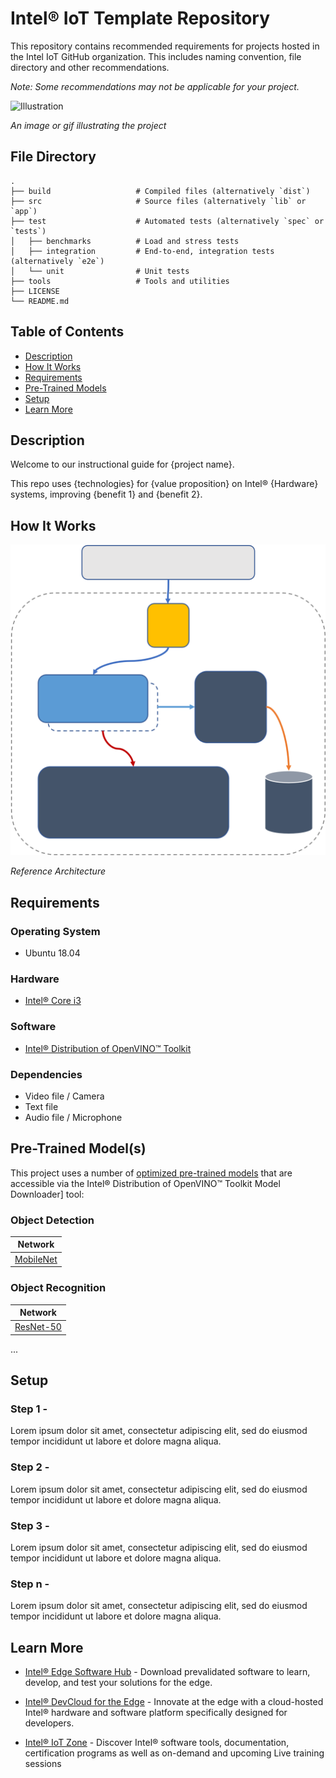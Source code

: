 # Intel® IoT Template Repository

This repository contains recommended requirements for projects hosted in the Intel IoT GitHub organization. This 
includes naming convention, file directory and other recommendations. 

*Note: Some recommendations may not be applicable for your project.*

<img src="https://www.intel.com/content/dam/www/public/us/en/images/photography/rwd/ai-in-production-join-us-rwd.png" alt="Illustration" width="600"/>

*An image or gif illustrating the project* 

## File Directory
```
.
├── build                   # Compiled files (alternatively `dist`)
├── src                     # Source files (alternatively `lib` or `app`)
├── test                    # Automated tests (alternatively `spec` or `tests`)
│   ├── benchmarks          # Load and stress tests
│   ├── integration         # End-to-end, integration tests (alternatively `e2e`)
│   └── unit                # Unit tests
├── tools                   # Tools and utilities
├── LICENSE
└── README.md
```

## Table of Contents
* [Description](#description)
* [How It Works](#how-it-works)
* [Requirements](#requirements)
* [Pre-Trained Models](#pre-trained-models)
* [Setup](#setup)
* [Learn More](#learn-more)

## Description
Welcome to our instructional guide for {project name}.

This repo uses {technologies} for {value proposition} on Intel® {Hardware} systems, improving {benefit 1} and 
{benefit 2}.

## How It Works

<img src="./images/HL_Reference_Arch.png" alt="Reference Architecture" width="600"/>

*Reference Architecture*

## Requirements

### Operating System
* Ubuntu 18.04

### Hardware
* [Intel® Core i3](https://software.intel.com/content/www/us/en/develop/topics/iot/edge-solutions/hardware.html?query=core&currentPage=1)

### Software
* [Intel® Distribution of OpenVINO™ Toolkit](https://software.intel.com/content/www/us/en/develop/tools/openvino-toolkit.html)

### Dependencies
* Video file / Camera
* Text file
* Audio file / Microphone

## Pre-Trained Model(s)
This project uses a number of [optimized pre-trained models](https://software.intel.com/content/www/us/en/develop/tools/openvino-toolkit/pretrained-models.html) that are accessible via the Intel® Distribution of 
OpenVINO™ Toolkit Model Downloader] tool:

### Object Detection
| Network       |
| --------------|
| [MobileNet](https://docs.openvinotoolkit.org/latest/omz_models_intel_face_detection_adas_0001_description_face_detection_adas_0001.html)       |

### Object Recognition
| Network       |
| --------------|
| [ResNet-50](https://docs.openvinotoolkit.org/latest/omz_models_intel_person_attributes_recognition_crossroad_0234_description_person_attributes_recognition_crossroad_0234.html)       |

...

## Setup
### Step 1 -
Lorem ipsum dolor sit amet, consectetur adipiscing elit, sed do eiusmod tempor incididunt ut labore et dolore magna aliqua.

### Step 2 -
Lorem ipsum dolor sit amet, consectetur adipiscing elit, sed do eiusmod tempor incididunt ut labore et dolore magna aliqua.

### Step 3 -
Lorem ipsum dolor sit amet, consectetur adipiscing elit, sed do eiusmod tempor incididunt ut labore et dolore magna aliqua.

### Step n -
Lorem ipsum dolor sit amet, consectetur adipiscing elit, sed do eiusmod tempor incididunt ut labore et dolore magna aliqua.

## Learn More

* [Intel® Edge Software Hub](https://software.intel.com/content/www/us/en/develop/topics/iot/edge-solutions.html) - Download prevalidated software to learn, develop, and test your solutions for the edge.


* [Intel® DevCloud for the Edge](https://software.intel.com/content/www/us/en/develop/tools/devcloud/edge.html) - 
  Innovate at the edge with a cloud-hosted Intel® hardware and software platform specifically designed for developers.


* [Intel® IoT Zone](https://software.intel.com/content/www/us/en/develop/topics/iot.html) - Discover Intel® 
  software tools, documentation, certification programs as well as on-demand and upcoming Live training sessions
